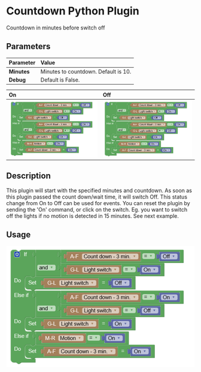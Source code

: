 # Countdown Python Plugin
Countdown in minutes before switch off

## Parameters
Parameter   | Value                                |
:---        | :---                                 |
**Minutes** | Minutes to countdown. Default is 10. |
**Debug**   | Default is False.                    |

On | Off |
:--- | :---
![Usage](https://github.com/Xorfor/Domoticz-Countdown/blob/master/images/Knipsel.PNG) | ![Usage](https://github.com/Xorfor/Domoticz-Countdown/blob/master/images/Knipsel.PNG) |

## Description
This plugin will start with the specified minutes and countdown. As soon as this plugin passed the count down/wait time, it will switch Off. This status change from On to Off can be used for events. 
You can reset the plugin by sending the 'On' command, or click on the switch.
Eg. you want to switch off the lights if no motion is detected in 15 minutes. See next example.

## Usage
![Usage](https://github.com/Xorfor/Domoticz-Countdown/blob/master/images/Knipsel.PNG)
